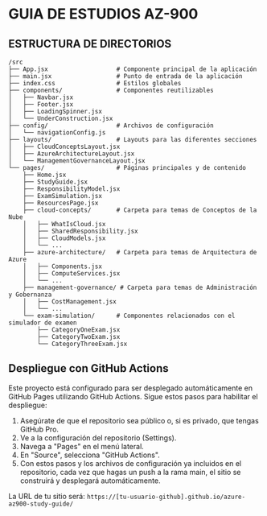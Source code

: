 # GUIA DE ESTUDIOS AZ-900

## ESTRUCTURA DE DIRECTORIOS
```
/src
├── App.jsx                   # Componente principal de la aplicación
├── main.jsx                  # Punto de entrada de la aplicación
├── index.css                 # Estilos globales
├── components/               # Componentes reutilizables
│   ├── Navbar.jsx
│   ├── Footer.jsx
│   ├── LoadingSpinner.jsx
│   └── UnderConstruction.jsx
├── config/                   # Archivos de configuración
│   └── navigationConfig.js
├── layouts/                  # Layouts para las diferentes secciones
│   ├── CloudConceptsLayout.jsx
│   ├── AzureArchitectureLayout.jsx
│   └── ManagementGovernanceLayout.jsx
└── pages/                    # Páginas principales y de contenido
    ├── Home.jsx
    ├── StudyGuide.jsx
    ├── ResponsibilityModel.jsx
    ├── ExamSimulation.jsx
    ├── ResourcesPage.jsx
    ├── cloud-concepts/       # Carpeta para temas de Conceptos de la Nube
    │   ├── WhatIsCloud.jsx   
    │   ├── SharedResponsibility.jsx
    │   ├── CloudModels.jsx
    │   └── ...
    ├── azure-architecture/   # Carpeta para temas de Arquitectura de Azure
    │   ├── Components.jsx
    │   ├── ComputeServices.jsx
    │   └── ...
    ├── management-governance/ # Carpeta para temas de Administración y Gobernanza
    │   ├── CostManagement.jsx
    │   └── ...
    └── exam-simulation/      # Componentes relacionados con el simulador de examen
        ├── CategoryOneExam.jsx
        ├── CategoryTwoExam.jsx
        └── CategoryThreeExam.jsx
```

## Despliegue con GitHub Actions

Este proyecto está configurado para ser desplegado automáticamente en GitHub Pages utilizando GitHub Actions. Sigue estos pasos para habilitar el despliegue:

1. Asegúrate de que el repositorio sea público o, si es privado, que tengas GitHub Pro.
2. Ve a la configuración del repositorio (Settings).
3. Navega a "Pages" en el menú lateral.
4. En "Source", selecciona "GitHub Actions".
5. Con estos pasos y los archivos de configuración ya incluidos en el repositorio, cada vez que hagas un push a la rama main, el sitio se construirá y desplegará automáticamente.

La URL de tu sitio será: `https://[tu-usuario-github].github.io/azure-az900-study-guide/`